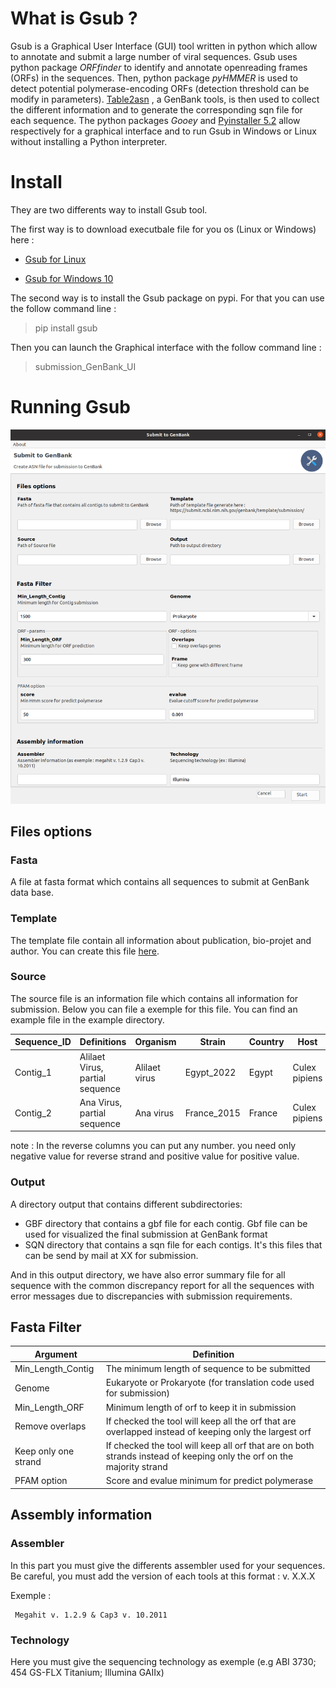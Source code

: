 # What is Gsub ?

Gsub is a Graphical User Interface (GUI) tool written in python which allow to annotate and submit a large number of viral sequences.
Gsub uses python package *ORFfinder* to identify and annotate openreading frames (ORFs) in 
the sequences. Then, python package *pyHMMER* is used to detect potential polymerase-encoding ORFs 
(detection threshold can be modify in parameters). 
[Table2asn](https://www.ncbi.nlm.nih.gov/genbank/table2asn/) , a GenBank tools, is then used to collect the different 
information and to generate the corresponding sqn file for each sequence. 
The python packages *Gooey* and [Pyinstaller 5.2](https://pyinstaller.org/) allow respectively for 
a graphical interface and to run Gsub in Windows or Linux without installing a Python interpreter.

# Install

They are two differents way to install Gsub tool.

The first way is to download executbale file for you os (Linux or Windows) here :

* <a href="https://github.com/FlorianCHA/upload-file/raw/master/Gsub_linux">Gsub for Linux</a>

* <a href="./Gsub/exec/Gsub_windows.exe" download>Gsub for Windows 10</a>

The second way is to install the Gsub package on pypi. For that you can use the follow command line :


> pip install gsub


Then you can launch the Graphical interface with the follow command line :


> submission_GenBank_UI


# Running Gsub

![](./Gsub/image/GUI_exemple.png)

## Files options

### Fasta

A file at fasta format which contains all sequences to submit at GenBank data base. 

### Template

The template file contain all information about publication, bio-projet and author. You can create this file 
[here](https://submit.ncbi.nlm.nih.gov/genbank/template/submission/).


### Source

The source file is an information file which contains all information for submission. Below you can file a exemple for this file.
You can find an example file in the example directory. 

| Sequence_ID | Definitions                     | Organism     | Strain     | Country | Host          | Collection_date | Molecule | Lineage                   | reverse |
|-------------|---------------------------------|--------------|------------|---------|---------------|-----------------|----------|---------------------------|---------|
| Contig_1    | Alilaet Virus, partial sequence | Alilaet virus | Egypt_2022 | Egypt   | Culex pipiens | 2022            | RNA      | Riboviria; Picornavirales | 1       | 
| Contig_2    | Ana Virus, partial sequence     | Ana virus    | France_2015 | France  | Culex pipiens | 2015            | RNA      | Riboviria; Jingchuvirales | -1      |

note : In the reverse columns you can put any number. you need only negative value for reverse strand and positive value for positive value.
### Output

A directory output that contains different subdirectories:

* GBF directory that contains a gbf file for each contig. Gbf file can be used for visualized the final submission at GenBank format
* SQN directory that contains a sqn file for each contigs. It's this files that can be send by mail at XX for submission.

And in this output directory, we have also error summary file for all sequence with the common discrepancy report for all the sequences with error messages due to discrepancies with submission requirements.

## Fasta Filter 


| Argument             | Definition                                                                                                            |
|----------------------|-----------------------------------------------------------------------------------------------------------------------|
| Min_Length_Contig    | The minimum length of sequence to be submitted                                                                        |
| Genome               | Eukaryote or Prokaryote (for translation code used for submission)                                                    |
| Min_Length_ORF       | Minimum length of orf to keep it in submission                                                                        |
| Remove overlaps      | If checked the tool will keep all the orf that are overlapped instead of keeping only the largest orf                 |
| Keep only one strand | If checked the tool will keep all orf that are on both strands instead of keeping only the orf on the majority strand |
| PFAM option          | Score and evalue minimum for predict polymerase                                                                       |

## Assembly information

### Assembler 

In this part you must give the differents assembler used for your sequences. Be careful, you must add the version of each tools at this format : v. X.X.X

Exemple :
   
     Megahit v. 1.2.9 & Cap3 v. 10.2011

### Technology

Here you must give the sequencing technology as exemple (e.g ABI 3730; 454 GS-FLX Titanium; Illumina GAIIx)